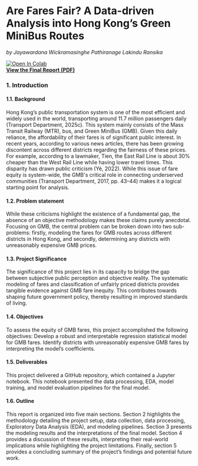 # **Are Fares Fair? A Data-driven Analysis into Hong Kong’s Green MiniBus Routes**
*by Jayawardana Wickramasinghe Pathiranage Lakindu Ransika*

[![Open In Colab](https://colab.research.google.com/assets/colab-badge.svg)](https://colab.research.google.com/drive/18SJR4TlD-ZAhR5lGIuGKj6xLXNxfaeir?usp=sharing)<br>
**[View the Final Report (PDF)](https://github.com/Lakindu2003.github.io/hk-gmb-fare-equity/blob/main/capstone_final_report.pdf)**

### 1. Introduction
#### 1.1. Background
Hong Kong’s public transportation system is one of the most efficient and widely used in the world, transporting around 11.7 million passengers daily (Transport Department, 2025c). This system mainly consists of the Mass Transit Railway (MTR), bus, and Green MiniBus (GMB). Given this daily reliance, the affordability of their fares is of significant public interest. In recent years, according to various news articles, there has been growing discontent across different districts regarding the fairness of these prices. For example, according to a lawmaker, Tien, the East Rail Line is about 30% cheaper than the West Rail Line while having lower travel times. This disparity has drawn public criticism (Yè, 2022). While this issue of fare equity is system-wide, the GMB's critical role in connecting underserved communities (Transport Department, 2017, pp. 43–44) makes it a logical starting point for analysis. 
#### 1.2. Problem statement
While these criticisms highlight the existence of a fundamental gap, the absence of an objective methodology makes these claims purely anecdotal. Focusing on GMB, the central problem can be broken down into two sub-problems: firstly, modeling the fares for GMB routes across different districts in Hong Kong, and secondly, determining any districts with unreasonably expensive GMB prices.
#### 1.3. Project Significance
The significance of this project lies in its capacity to bridge the gap between subjective public perception and objective reality. The systematic modeling of fares and classification of unfairly priced districts provides tangible evidence against GMB fare inequity. This contributes towards shaping future government policy, thereby resulting in improved standards of living.



#### 1.4. Objectives
To assess the equity of GMB fares, this project accomplished the following objectives:
Develop a robust and interpretable regression statistical model for GMB fares.
Identify districts with unreasonably expensive GMB fares by interpreting the model’s coefficients.
#### 1.5. Deliverables
This project delivered a GitHub repository, which contained a Jupyter notebook. This notebook presented the data processing, EDA, model training, and model evaluation pipelines for the final model.
#### 1.6. Outline
This report is organized into five main sections. Section 2 highlights the methodology detailing the project setup, data collection, data processing, Exploratory Data Analysis (EDA), and modeling pipelines. Section 3 presents the modeling results and the interpretations of the final model. Section 4 provides a discussion of these results, interpreting their real-world implications while highlighting the project limitations. Finally, section 5 provides a concluding summary of the project’s findings and potential future work.
